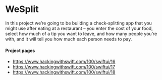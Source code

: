 # WeSplit

In this project we’re going to be building a check-splitting app that you might use after eating at a restaurant – you enter the cost of your food, select how much of a tip you want to leave, and how many people you’re with, and it will tell you how much each person needs to pay.

#### Project pages
- https://www.hackingwithswift.com/100/swiftui/16
- https://www.hackingwithswift.com/100/swiftui/17
- https://www.hackingwithswift.com/100/swiftui/18
